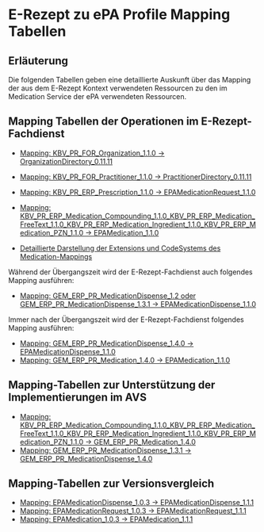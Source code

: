 # E-Rezept zu ePA Profile Mapping Tabellen

## Erläuterung
Die folgenden Tabellen geben eine detaillierte Auskunft über das Mapping der aus dem E-Rezept Kontext verwendeten Ressourcen zu den im Medication Service der ePA verwendeten Ressourcen.

## Mapping Tabellen der Operationen im E-Rezept-Fachdienst
- [Mapping: KBV_PR_FOR_Organization_1.1.0 -> OrganizationDirectory_0.11.11](https://gematik.github.io/api-erp/erp_epa_mapping_details/KBV_PR_FOR_Organization_1.1.0_to_OrganizationDirectory_0.11.11.html)
- [Mapping: KBV_PR_FOR_Practitioner_1.1.0 -> PractitionerDirectory_0.11.11](https://gematik.github.io/api-erp/erp_epa_mapping_details/KBV_PR_FOR_Practitioner_1.1.0_to_PractitionerDirectory_0.11.11.html)
- [Mapping: KBV_PR_ERP_Prescription_1.1.0 -> EPAMedicationRequest_1.1.0](https://gematik.github.io/api-erp/erp_epa_mapping_details/KBV_PR_ERP_Prescription_1.1.0_to_EPAMedicationRequest_1.1.0.html)
- [Mapping: KBV_PR_ERP_Medication_Compounding_1.1.0_KBV_PR_ERP_Medication_FreeText_1.1.0_KBV_PR_ERP_Medication_Ingredient_1.1.0_KBV_PR_ERP_Medication_PZN_1.1.0 -> EPAMedication_1.1.0](https://gematik.github.io/api-erp/erp_epa_mapping_details/KBV_PR_ERP_Medication_Compounding_1.1.0_KBV_PR_ERP_Medication_FreeText_1.1.0_KBV_PR_ERP_Medication_Ingredient_1.1.0_KBV_PR_ERP_Medication_PZN_1.1.0_to_EPAMedication_1.1.0.html)

- [Detaillierte Darstellung der Extensions und CodeSystems des Medication-Mappings](https://gematik.github.io/api-erp/erp_epa_mapping_details/Mapping_Codesystems_and_Extensions_details)

Während der Übergangszeit wird der E-Rezept-Fachdienst auch folgendes Mapping ausführen:
- [Mapping: GEM_ERP_PR_MedicationDispense_1.2 oder GEM_ERP_PR_MedicationDispense_1.3.1 -> EPAMedicationDispense_1.1.0](https://gematik.github.io/api-erp/erp_epa_mapping_details/GEM_ERP_PR_MedicationDispense_1.3.1_to_EPAMedicationDispense_1.1.0.html)

Immer nach der Übergangszeit wird der E-Rezept-Fachdienst folgendes Mapping ausführen:
- [Mapping: GEM_ERP_PR_MedicationDispense_1.4.0 -> EPAMedicationDispense_1.1.0](https://gematik.github.io/api-erp/erp_epa_mapping_details/GEM_ERP_PR_MedicationDispense_1.4.0_to_EPAMedicationDispense_1.1.0.html)
- [Mapping: GEM_ERP_PR_Medication_1.4.0 -> EPAMedication_1.1.0](https://gematik.github.io/api-erp/erp_epa_mapping_details/GEM_ERP_PR_Medication_1.4.0_to_EPAMedication_1.1.0.html)

## Mapping-Tabellen zur Unterstützung der Implementierungen im AVS

- [Mapping: KBV_PR_ERP_Medication_Compounding_1.1.0_KBV_PR_ERP_Medication_FreeText_1.1.0_KBV_PR_ERP_Medication_Ingredient_1.1.0_KBV_PR_ERP_Medication_PZN_1.1.0 -> GEM_ERP_PR_Medication_1.4.0](https://gematik.github.io/api-erp/erp_epa_mapping_details/KBV_PR_ERP_Medication_Compounding_1.1.0_KBV_PR_ERP_Medication_FreeText_1.1.0_KBV_PR_ERP_Medication_Ingredient_1.1.0_KBV_PR_ERP_Medication_PZN_1.1.0_to_GEM_ERP_PR_Medication_1.4.0.html)
- [Mapping: GEM_ERP_PR_MedicationDispense_1.3.1 -> GEM_ERP_PR_MedicationDispense_1.4.0](https://gematik.github.io/api-erp/erp_epa_mapping_details/GEM_ERP_PR_MedicationDispense_1.3.1_to_GEM_ERP_PR_MedicationDispense_1.4.0.html)


## Mapping-Tabellen zur Versionsvergleich

- [Mapping: EPAMedicationDispense_1.0.3 -> EPAMedicationDispense_1.1.1](https://gematik.github.io/api-erp/erp_epa_mapping_details/EPAMedicationDispense_1.0.3_to_EPAMedicationDispense_1.1.1.html)
- [Mapping: EPAMedicationRequest_1.0.3 -> EPAMedicationRequest_1.1.1](https://gematik.github.io/api-erp/erp_epa_mapping_details/EPAMedicationRequest_1.0.3_to_EPAMedicationRequest_1.1.1.html)
- [Mapping: EPAMedication_1.0.3 -> EPAMedication_1.1.1](https://gematik.github.io/api-erp/erp_epa_mapping_details/EPAMedication_1.0.3_to_EPAMedication_1.1.1.html)